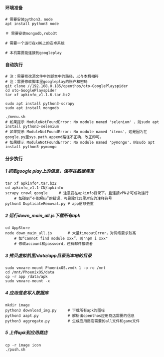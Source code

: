 #### 环境准备

```
# 需要安装python3，node
apt install python3 node

＃ 需要安装mongodb,robo3t

# 需要一个运行在x86上的安卓系统

# 本机需要能连接到googleplay
```



#### 自动执行

```
# 注：需要修改源文件中的脚本中的路径，以与本机相符
# 注：需要修改脚本里googleplay的账户和密码
git clone //192.168.0.185/openthos/oto-GooglePlayspider
cd oto-GooglePlayspider
tar xf apkinfo_v1.1.6.tar.bz2

sudo apt install python3-scrapy
sudo apt install mongodb

./menu.sh
# 如果提示 ModuleNotFoundError: No module named 'selenium' ，则sudo apt install python3-selenium
# 如果提示 ModuleNotFoundError: No module named 'items'，这是因为在google.py里sys.path.append路径不正确，改正即可。
# 如果提示 ModuleNotFoundError: No module named 'pymongo'，则sudo apt install python3-pymongo
```

#### 分步执行

##### 1 抓取google play上的信息，保存在数据库里

```
tar xf apkinfo*.tar.bz2
cd apkinfo_v1.1-CN/apkinfo
scrapy crawl google		# 注意要在apkinfo目录下，且连接vPN才可成功运行
	# 如碰到“不能解码”的错误，可删除代码里对应的注释符号
python3 DuplicateRemoval.py	# app信息去重
```

##### 2 运行down_main_all.js下载所有apk

```
cd AppStore
node down_main_all.js 		# 大量timeoutError，对网络要求较高
	# 如“Cannot find module xxx”，则"npm i xxx"
	# 修改account和password，还有邮件接收者
```

##### 3 拷贝虚拟机里/data/app目录到本地的目录

```
sudo vmvare-mount PhoenixOS.vmdk 1 -o ro /mnt
cd /mnt/PhoenixOS/data
cp -r app /data/apk
sudo vmvare-mount -x
```

##### 4 应用信息写入数据库

```
mkdir image
python3 download_img.py		# 下载所有apk的图标
python3 aapt.py				# 解析出openthos应用商店需要的信息
python3 aggregate.py		# 生成应用商店需要的all文件和game文件
```

##### 5 上传apk到应用商店

```
cp -r image icon
./push.sh
```


